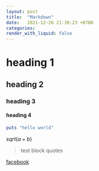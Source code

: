 ```yaml
---
layout: post
title:  "Markdown"
date:   2021-12-26 21:30:23 +0700
categories: 
render_with_liquid: false
---
```


# heading 1

## heading 2

### heading 3

#### heading 4


```ruby
puts "hello world"
```

$sqrt(a + b)$

> test block quotes

[facebook](https://facebook.com/)